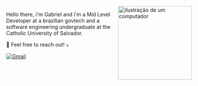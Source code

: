 <img src="https://raw.githubusercontent.com/MicaelliMedeiros/micaellimedeiros/master/image/computer-illustration.png" alt="ilustração de um computador" min-width="200px" max-width="200px" width="200px" align="right">

<p align="left"> 
  Hello there, i'm Gabriel and i'm a Mid Level Developer at a brazilian govtech and a software engineering undergraduate at the Catholic University of Salvador.
</p>

<p align="left">
  💌 Feel free to reach out! ⤵️
</p>

<p align="left">
  <a href="#" title="Gmail">
<a href="mailto:gabriel.azeve04@gmail.com">
  <img src="https://img.shields.io/badge/-Gmail-FF0000?style=flat-square&labelColor=FF0000&logo=gmail&logoColor=white" alt="Gmail"/>
</a>

</p>
